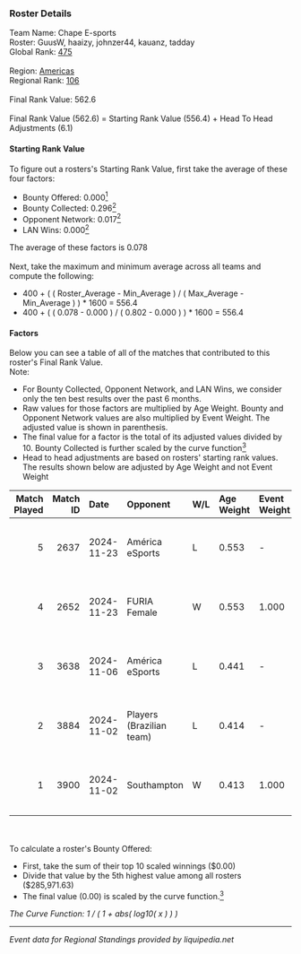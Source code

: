 ### Roster Details<br />
Team Name: Chape E-sports<br />
Roster: GuusW, haaizy, johnzer44, kauanz, tadday<br />
Global Rank: [475](../../standings_global_2025_02_28.md)<br />
<br />
Region: [Americas]( ../../standings_americas_2025_02_28.md)<br />
Regional Rank: [106]( ../../standings_americas_2025_02_28.md)<br />
<br />
Final Rank Value:  562.6<br />
<br />
Final Rank Value (562.6) = Starting Rank Value (556.4) + Head To Head Adjustments (6.1)<br />

#### Starting Rank Value<br />
To figure out a rosters's Starting Rank Value, first take the average of these four factors:<br />
- Bounty Offered: 0.000[<sup>1</sup>](#table2)
- Bounty Collected: 0.296[<sup>2</sup>](#table1)
- Opponent Network: 0.017[<sup>2</sup>](#table1)
- LAN Wins: 0.000[<sup>2</sup>](#table1)

The average of these factors is 0.078<br />
<br />
Next, take the maximum and minimum average across all teams and compute the following:<br />
- 400 + ( ( Roster_Average - Min_Average ) / ( Max_Average - Min_Average ) ) * 1600 = 556.4
- 400 + ( ( 0.078 - 0.000 ) / ( 0.802 - 0.000 ) ) * 1600 = 556.4


#### Factors<br />
Below you can see a table of all of the matches that contributed to this roster's Final Rank Value.<br />
Note:<br />

- For Bounty Collected, Opponent Network, and LAN Wins, we consider only the ten best results over the past 6 months.
- Raw values for those factors are multiplied by Age Weight. Bounty and Opponent Network values are also multiplied by Event Weight. The adjusted value is shown in parenthesis.
- The final value for a factor is the total of its adjusted values divided by 10. Bounty Collected is further scaled by the curve function[<sup>3</sup>](#curveFunction)
- Head to head adjustments are based on rosters' starting rank values. The results shown below are adjusted by Age Weight and not Event Weight
<span id="table1"></span><br />


| Match Played | Match ID | Date       | Opponent                 | W/L | Age Weight | Event Weight | Bounty Collected | Opponent Network | LAN Wins  | H2H Adj. | Roster                                   |
| -: | -: | :- | :- | :- | :- | :- | :- | :- | :- | -: | :- |
|            5 |     2637 | 2024-11-23 | América eSports          | L   | 0.553      | -            | -                | -                | -         |    -6.84 | GuusW, haaizy, johnzer44, kauanz, tadday |
|            4 |     2652 | 2024-11-23 | FURIA Female             | W   | 0.553      | 1.000        | 0.076 (0.042)    | 0.292 (0.161)    | 0 (0.000) |    16.25 | GuusW, haaizy, johnzer44, kauanz, tadday |
|            3 |     3638 | 2024-11-06 | América eSports          | L   | 0.441      | -            | -                | -                | -         |    -5.11 | GuusW, hawk, johnzer44, lkz, tadday      |
|            2 |     3884 | 2024-11-02 | Players (Brazilian team) | L   | 0.414      | -            | -                | -                | -         |    -2.00 | GuusW, hawk, johnzer44, lkz, tadday      |
|            1 |     3900 | 2024-11-02 | Southampton              | W   | 0.413      | 1.000        | 0.000 (0.000)    | 0.032 (0.013)    | 0 (0.000) |     3.83 | GuusW, hawk, johnzer44, lkz, tadday      |

<br />
<span id="table2"></span><br />
To calculate a roster's Bounty Offered:<br />

- First, take the sum of their top 10 scaled winnings ($0.00)
- Divide that value by the 5th highest value among all rosters ($285,971.63)
- The final value (0.00) is scaled by the curve function.[<sup>3</sup>](#curveFunction)

<span id="curveFunction"></span>_The Curve Function: 1 / ( 1 + abs( log10( x ) ) )_<br />

---
_Event data for Regional Standings provided by liquipedia.net_<br />
